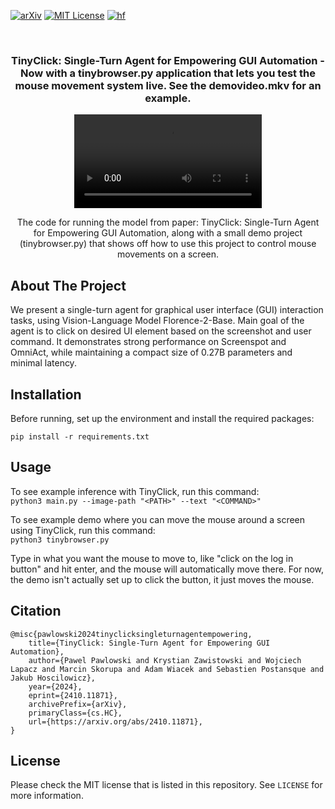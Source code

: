 
[![arXiv][paper-shield]][paper-url]
[![MIT License][license-shield]][license-url]
[![hf][hfmodel-shield]][hfmodel-url]

<!-- PROJECT LOGO -->
<br />
<div align="center">
  <!-- <a href="https://github.com/othneildrew/Best-README-Template">
    <img src="images/logo.png" alt="Logo" width="80" height="80">
  </a> -->

  <h3 align="center">TinyClick: Single-Turn Agent for Empowering GUI Automation - Now with a tinybrowser.py application that lets you test the mouse movement system live. See the demovideo.mkv for an example.</h3>

  <video src="demovideo.mp4" controls>
  Your browser does not support the video tag.
</video>

  <p align="center">
    The code for running the model from paper: TinyClick: Single-Turn Agent for Empowering GUI Automation, along with a small demo project (tinybrowser.py) that shows off how to use this project to control mouse movements on a screen.
  </p>
</div>


<!-- ABOUT THE PROJECT -->
## About The Project

We present a single-turn agent for graphical user interface (GUI) interaction tasks, using Vision-Language Model Florence-2-Base. Main goal of the agent is to click on desired UI element based on the screenshot and user command. It demonstrates strong performance on Screenspot and OmniAct, while maintaining a compact size of 0.27B parameters and minimal latency.


<!-- INSTALLATION -->
## Installation

Before running, set up the environment and install the required packages:

```pip install -r requirements.txt```


<!-- USAGE EXAMPLES -->
## Usage

To see example inference with TinyClick, run this command:<br />
```python3 main.py --image-path "<PATH>" --text "<COMMAND>"```

To see example demo where you can move the mouse around a screen using TinyClick, run this command:<br />
```python3 tinybrowser.py```

Type in what you want the mouse to move to, like "click on the log in button" and hit enter, and the mouse will automatically move there. For now, the demo isn't actually set up to click the button, it just moves the mouse.

<!-- CITATION -->
## Citation

```
@misc{pawlowski2024tinyclicksingleturnagentempowering,
    title={TinyClick: Single-Turn Agent for Empowering GUI Automation}, 
    author={Pawel Pawlowski and Krystian Zawistowski and Wojciech Lapacz and Marcin Skorupa and Adam Wiacek and Sebastien Postansque and Jakub Hoscilowicz},
    year={2024},
    eprint={2410.11871},
    archivePrefix={arXiv},
    primaryClass={cs.HC},
    url={https://arxiv.org/abs/2410.11871}, 
}
```


<!-- LICENSE -->
## License

Please check the MIT license that is listed in this repository. See `LICENSE` for more information.


<!-- MARKDOWN LINKS & IMAGES -->
[paper-shield]: https://img.shields.io/badge/2024-arXiv-red
[paper-url]: https://arxiv.org/abs/2410.11871
[license-shield]: https://img.shields.io/badge/License-MIT-yellow.svg
[license-url]: https://opensource.org/licenses/MIT
[hfmodel-shield]: https://img.shields.io/badge/%F0%9F%A4%97%20Hugging%20Face-Model-blue
[hfmodel-url]: https://huggingface.co/Samsung/TinyClick
